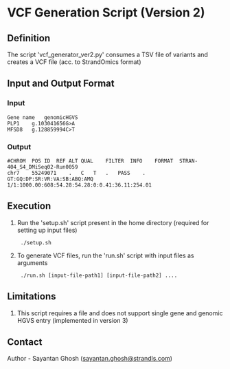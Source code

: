 # VCF Generation Script (Version 2)

## Definition
The script 'vcf_generator_ver2.py' consumes a TSV file of variants and creates a VCF file (acc. to StrandOmics format)

## Input and Output Format

### Input
	Gene name	genomicHGVS
	PLP1	g.103041656G>A
	MFSD8	g.128859994C>T

### Output

	#CHROM	POS	ID	REF	ALT	QUAL	FILTER	INFO	FORMAT	STRAN-404_S4_DMiSeq02-Run0059
	chr7	55249071	.	C	T	.	PASS	.	GT:GQ:DP:SR:VR:VA:SB:ABQ:AMQ	1/1:1000.00:608:54.28:54.28:0:0.41:36.11:254.01

## Execution

1. Run the 'setup.sh' script present in the home directory (required for setting up input files)

		./setup.sh

2. To generate VCF files, run the 'run.sh' script with input files as arguments

		./run.sh [input-file-path1] [input-file-path2] ....

## Limitations

1. This script requires a file and does not support single gene and genomic HGVS entry (implemented in version 3)

## Contact

Author - Sayantan Ghosh (sayantan.ghosh@strandls.com)